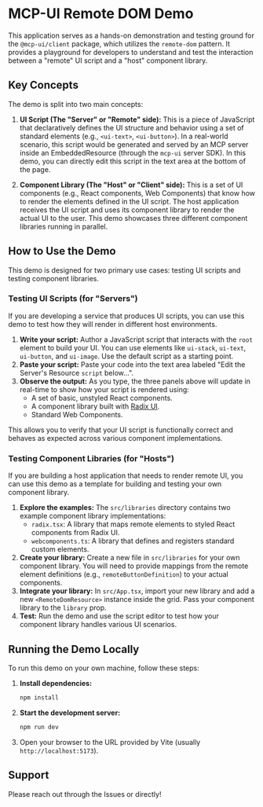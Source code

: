 # MCP-UI Remote DOM Demo

This application serves as a hands-on demonstration and testing ground for the `@mcp-ui/client` package, which utilizes the `remote-dom` pattern. It provides a playground for developers to understand and test the interaction between a "remote" UI script and a "host" component library.

## Key Concepts

The demo is split into two main concepts:

1.  **UI Script (The "Server" or "Remote" side):** This is a piece of JavaScript that declaratively defines the UI structure and behavior using a set of standard elements (e.g., `<ui-text>`, `<ui-button>`). In a real-world scenario, this script would be generated and served by an MCP server inside an EmbeddedResource (through the `mcp-ui` server SDK). In this demo, you can directly edit this script in the text area at the bottom of the page.

2.  **Component Library (The "Host" or "Client" side):** This is a set of UI components (e.g., React components, Web Components) that know how to render the elements defined in the UI script. The host application receives the UI script and uses its component library to render the actual UI to the user. This demo showcases three different component libraries running in parallel.

## How to Use the Demo

This demo is designed for two primary use cases: testing UI scripts and testing component libraries.

### Testing UI Scripts (for "Servers")

If you are developing a service that produces UI scripts, you can use this demo to test how they will render in different host environments.

1.  **Write your script:** Author a JavaScript script that interacts with the `root` element to build your UI. You can use elements like `ui-stack`, `ui-text`, `ui-button`, and `ui-image`. Use the default script as a starting point.
2.  **Paste your script:** Paste your code into the text area labeled "Edit the Server's Resource `script` below...".
3.  **Observe the output:** As you type, the three panels above will update in real-time to show how your script is rendered using:
    *   A set of basic, unstyled React components.
    *   A component library built with [Radix UI](https://www.radix-ui.com/).
    *   Standard Web Components.

This allows you to verify that your UI script is functionally correct and behaves as expected across various component implementations.

### Testing Component Libraries (for "Hosts")

If you are building a host application that needs to render remote UI, you can use this demo as a template for building and testing your own component library.

1.  **Explore the examples:** The `src/libraries` directory contains two example component library implementations:
    *   `radix.tsx`: A library that maps remote elements to styled React components from Radix UI.
    *   `webcomponents.ts`: A library that defines and registers standard custom elements.
2.  **Create your library:** Create a new file in `src/libraries` for your own component library. You will need to provide mappings from the remote element definitions (e.g., `remoteButtonDefinition`) to your actual components.
3.  **Integrate your library:** In `src/App.tsx`, import your new library and add a new `<RemoteDomResource>` instance inside the grid. Pass your component library to the `library` prop.
4.  **Test:** Run the demo and use the script editor to test how your component library handles various UI scenarios.

## Running the Demo Locally

To run this demo on your own machine, follow these steps:

1.  **Install dependencies:**
    ```bash
    npm install
    ```

2.  **Start the development server:**
    ```bash
    npm run dev
    ```

3.  Open your browser to the URL provided by Vite (usually `http://localhost:5173`).

## Support
Please reach out through the Issues or directly!
